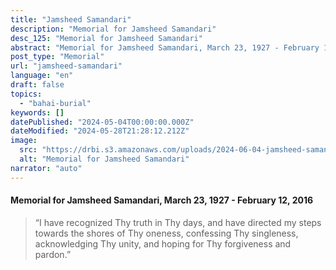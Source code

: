 ```yaml
---
title: "Jamsheed Samandari"
description: "Memorial for Jamsheed Samandari"
desc_125: "Memorial for Jamsheed Samandari"
abstract: "Memorial for Jamsheed Samandari, March 23, 1927 - February 12, 2016"
post_type: "Memorial"
url: "jamsheed-samandari"
language: "en"
draft: false
topics:
  - "bahai-burial"
keywords: []
datePublished: "2024-05-04T00:00:00.000Z"
dateModified: "2024-05-28T21:28:12.212Z"
image:
  src: "https://drbi.s3.amazonaws.com/uploads/2024-06-04-jamsheed-samandari/samandari-jamsheedjpg"
  alt: "Memorial for Jamsheed Samandari"
narrator: "auto"
---
```


#### Memorial for Jamsheed Samandari, March 23, 1927 - February 12, 2016

> “I have recognized Thy truth in Thy days,
and have directed my steps towards the shores of Thy oneness,
confessing Thy singleness, acknowledging Thy unity,
and hoping for Thy forgiveness and pardon.”


